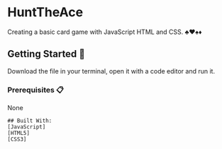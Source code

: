 # HuntTheAce
Creating a basic card game with JavaScript  HTML and CSS. ♣️♥️♠️♦️

## Getting Started  🚀

Download the file in your terminal, open it with a code editor and run it.

### Prerequisites  📋

None

```
## Built With:
[JavaScript]
[HTML5]
[CSS3]

